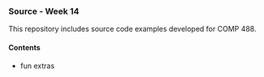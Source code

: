 ### Source - Week 14

This repository includes source code examples developed for COMP 488.

#### Contents
* fun extras
